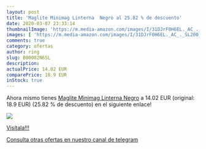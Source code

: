 ```yaml
---
layout: post
title: 'Maglite Minimag Linterna  Negro al 25.82 % de descuento'
date: 2020-03-07 23:33:14
thumbnailImage: 'https://m.media-amazon.com/images/I/31DJrF0H6EL._AC_._SL200_.jpg'
images: [ 'https://m.media-amazon.com/images/I/31DJrF0H6EL._AC_._SL200_.jpg' ]
comments: true
category: ofertas
author: ring
slug: B00002N6SL
description:
actualPrice: 14.02 EUR
comparePrice: 18.9 EUR
inStock: true
---
```


Ahora mismo tienes [Maglite Minimag Linterna  Negro](https://www.amazon.com/dp/B00002N6SL/?tag=redken08-20) a 14.02 EUR (original: 18.9 EUR) (25.82 %  de descuento) en el siguiente enlace!

[![](https://m.media-amazon.com/images/I/31DJrF0H6EL._AC_._SL200_.jpg)](https://www.amazon.com/dp/B00002N6SL/?tag=redken08-20)

[Visítala!!!](https://www.amazon.com/dp/B00002N6SL/?tag=redken08-20)

[Consulta otras ofertas en nuestro canal de telegram](https://t.me/s/ofertas25)
